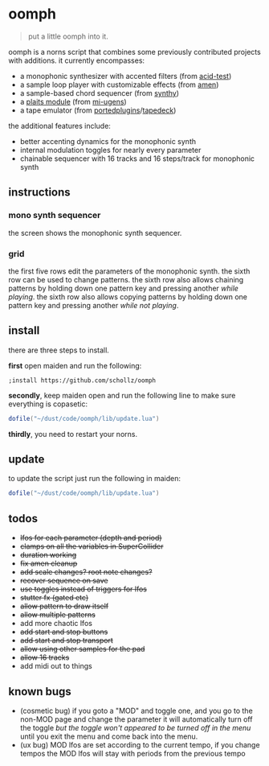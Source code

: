 # oomph

> put a little oomph into it.


oomph is a norns script that combines some previously contributed projects with additions. it currently encompasses:

- a monophonic synthesizer with accented filters (from [acid-test](https://github.com/schollz/acid-test))
- a sample loop player with customizable effects (from [amen](https://github.com/schollz/amen))
- a sample-based chord sequencer (from [synthy](https://github.com/schollz/synthy))
-  a [plaits module](TODO) (from [mi-ugens]())
-  a tape emulator (from [portedplugins]()/[tapedeck](https://github.com/schollz/tapedeck))

the additional features include:

- better accenting dynamics for the monophonic synth
- internal modulation toggles for nearly every parameter
- chainable sequencer with 16 tracks and 16 steps/track for monophonic synth


## instructions

### mono synth sequencer

the screen shows the monophonic synth sequencer.

### grid

the first five rows edit the parameters of the monophonic synth. the sixth row can be used to change patterns. the sixth row also allows chaining patterns by holding down one pattern key and pressing another *while playing*. the sixth row also allows copying patterns by holding down one pattern key and pressing another *while not playing*.


## install


there are three steps to install.

**first** open maiden and run the following:

```
;install https://github.com/schollz/oomph
```

**secondly**, keep maiden open and run the following line to make sure everything is copasetic:

```lua
dofile("~/dust/code/oomph/lib/update.lua")
```

**thirdly**, you need to restart your norns.

## update

to update the script just run the following in maiden:

```lua
dofile("~/dust/code/oomph/lib/update.lua")
```


## todos

- ~~lfos for each parameter (depth and period)~~
- ~~clamps on all the variables in SuperCollider~~
- ~~duration working~~
- ~~fix amen cleanup~~
- ~~add scale changes? root note changes?~~
- ~~recover sequence on save~~
- ~~use toggles instead of triggers for lfos~~
- ~~stutter fx (gated etc)~~
- ~~allow pattern to draw itself~~
- ~~allow multiple patterns~~
- add more chaotic lfos
- ~~add start and stop buttons~~
- ~~add start and stop transport~~
- ~~allow using other samples for the pad~~
- ~~allow 16 tracks~~
- add midi out to things

## known bugs

- (cosmetic bug) if you goto a "MOD" and toggle one, and you go to the non-MOD page and change the parameter it will automatically turn off the toggle *but the toggle won't appeared to be turned off in the menu* until you exit the menu and come back into the menu.
- (ux bug) MOD lfos are set according to the current tempo, if you change tempos the MOD lfos will stay with periods from the previous tempo
